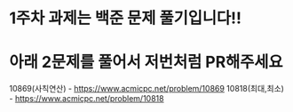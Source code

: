 # 1주차 과제는 백준 문제 풀기입니다!!
# 아래 2문제를 풀어서 저번처럼 PR해주세요

10869(사칙연산) - https://www.acmicpc.net/problem/10869
10818(최대,최소) - https://www.acmicpc.net/problem/10818